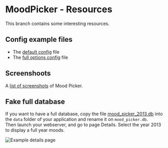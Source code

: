 # MoodPicker - Resources

This branch contains some interesting resources.

## Config example files

* The [default config](https://github.com/nicolabricot/MoodPicker/blob/resources/config/config.default.php) file
* The [full options config](https://github.com/nicolabricot/MoodPicker/blob/resources/config/config.full.php) file


## Screenshoots

A [list of screenshots](https://github.com/nicolabricot/MoodPicker/blob/resources/screenshots/README.md) of Mood Picker.

## Fake full database

If you want to have a full database, copy the file [mood_picker_2013.db](https://github.com/nicolabricot/MoodMicker/tree/resources/data/mood_picker_2013.db) into the `data` folder of your application and rename it on `mood_picker.db`.  
Then launch your webserver, and go to page Details. Select the year 2013 to display a full year moods.

![Example details page](https://github.com/nicolabricot/MoodPicker/raw/resources/screenshots/details-2013.png)
